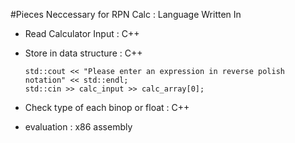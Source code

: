 #Pieces Neccessary for RPN Calc : Language Written In 

- Read Calculator Input     : C++
- Store in data structure   : C++
	``` 
	std::cout << "Please enter an expression in reverse polish notation" << std::endl; 
	std::cin >> calc_input >> calc_array[0]; 
	```

- Check type of each binop or float   : C++ 

- evaluation                : x86 assembly 
